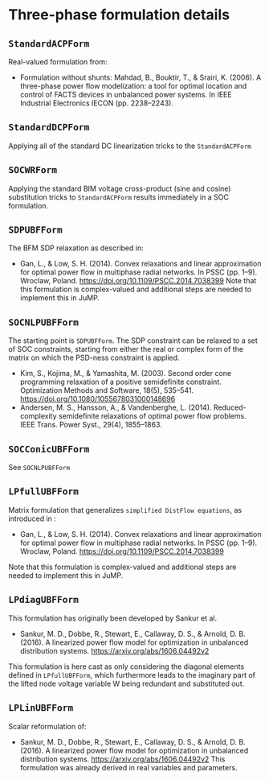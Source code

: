 # Three-phase formulation details


## `StandardACPForm`
Real-valued formulation from:
- Formulation without shunts: Mahdad, B., Bouktir, T., & Srairi, K. (2006). A three-phase power flow modelization: a tool for optimal location and control of FACTS devices in unbalanced power systems. In IEEE Industrial Electronics IECON (pp. 2238–2243).



## `StandardDCPForm`
Applying all of the standard DC linearization tricks to the `StandardACPForm`

## `SOCWRForm`
Applying the standard BIM voltage cross-product (sine and cosine) substitution tricks to `StandardACPForm` results immediately in a SOC formulation.

## `SDPUBFForm`
The BFM SDP relaxation as described in:
- Gan, L., & Low, S. H. (2014). Convex relaxations and linear approximation for optimal power flow in multiphase radial networks. In PSSC (pp. 1–9). Wroclaw, Poland. https://doi.org/10.1109/PSCC.2014.7038399
Note that this formulation is complex-valued and additional steps are needed to implement this in JuMP.

## `SOCNLPUBFForm`
The starting point is `SDPUBFForm`. The SDP constraint can be relaxed to a set of SOC constraints, starting from either the real or complex form of the matrix on which the PSD-ness constraint is applied.
- Kim, S., Kojima, M., & Yamashita, M. (2003). Second order cone programming relaxation of a positive semidefinite constraint. Optimization Methods and Software, 18(5), 535–541. https://doi.org/10.1080/1055678031000148696
- Andersen, M. S., Hansson, A., & Vandenberghe, L. (2014). Reduced-complexity semidefinite relaxations of optimal power flow problems. IEEE Trans. Power Syst., 29(4), 1855–1863.


## `SOCConicUBFForm`
See `SOCNLPUBFForm`


## `LPfullUBFForm`
Matrix formulation that generalizes `simplified DistFlow equations`, as introduced in :
- Gan, L., & Low, S. H. (2014). Convex relaxations and linear approximation for optimal power flow in multiphase radial networks. In PSSC (pp. 1–9). Wroclaw, Poland. https://doi.org/10.1109/PSCC.2014.7038399

Note that this formulation is complex-valued and additional steps are needed to implement this in JuMP.

## `LPdiagUBFForm`
This formulation has originally been developed by Sankur et al.
- Sankur, M. D., Dobbe, R., Stewart, E., Callaway, D. S., & Arnold, D. B. (2016). A linearized power flow model for optimization in unbalanced distribution systems. https://arxiv.org/abs/1606.04492v2

This formulation is here cast as only considering the diagonal elements defined in `LPfullUBFForm`, which furthermore leads to the imaginary part of the lifted node voltage variable W being redundant and substituted out.

## `LPLinUBFForm`
Scalar reformulation of:
- Sankur, M. D., Dobbe, R., Stewart, E., Callaway, D. S., & Arnold, D. B. (2016). A linearized power flow model for optimization in unbalanced distribution systems. https://arxiv.org/abs/1606.04492v2
This formulation was already derived in real variables and parameters.
